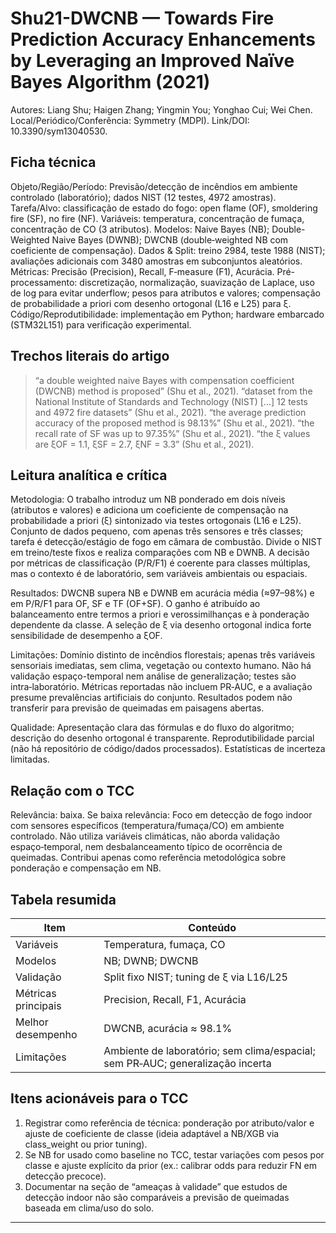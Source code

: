 # Shu21-DWCNB — Towards Fire Prediction Accuracy Enhancements by Leveraging an Improved Naïve Bayes Algorithm (2021)

Autores: Liang Shu; Haigen Zhang; Yingmin You; Yonghao Cui; Wei Chen. Local/Periódico/Conferência: Symmetry (MDPI). Link/DOI: 10.3390/sym13040530.

## Ficha técnica

Objeto/Região/Período: Previsão/detecção de incêndios em ambiente controlado (laboratório); dados NIST (12 testes, 4972 amostras).
Tarefa/Alvo: classificação de estado do fogo: open flame (OF), smoldering fire (SF), no fire (NF).
Variáveis: temperatura, concentração de fumaça, concentração de CO (3 atributos).
Modelos: Naive Bayes (NB); Double-Weighted Naive Bayes (DWNB); DWCNB (double‑weighted NB com coeficiente de compensação).
Dados & Split: treino 2984, teste 1988 (NIST); avaliações adicionais com 3480 amostras em subconjuntos aleatórios.
Métricas: Precisão (Precision), Recall, F‑measure (F1), Acurácia.
Pré-processamento: discretização, normalização, suavização de Laplace, uso de log para evitar underflow; pesos para atributos e valores; compensação de probabilidade a priori com desenho ortogonal (L16 e L25) para ξ.
Código/Reprodutibilidade: implementação em Python; hardware embarcado (STM32L151) para verificação experimental.

## Trechos literais do artigo

> “a double weighted naive Bayes with compensation coefficient (DWCNB) method is proposed” (Shu et al., 2021).
> “dataset from the National Institute of Standards and Technology (NIST) […] 12 tests and 4972 fire datasets” (Shu et al., 2021).
> “the average prediction accuracy of the proposed method is 98.13%” (Shu et al., 2021).
> “the recall rate of SF was up to 97.35%” (Shu et al., 2021).
> “the ξ values are ξOF = 1.1, ξSF = 2.7, ξNF = 3.3” (Shu et al., 2021).

## Leitura analítica e crítica

Metodologia: O trabalho introduz um NB ponderado em dois níveis (atributos e valores) e adiciona um coeficiente de compensação na probabilidade a priori (ξ) sintonizado via testes ortogonais (L16 e L25). Conjunto de dados pequeno, com apenas três sensores e três classes; tarefa é detecção/estágio de fogo em câmara de combustão. Divide o NIST em treino/teste fixos e realiza comparações com NB e DWNB. A decisão por métricas de classificação (P/R/F1) é coerente para classes múltiplas, mas o contexto é de laboratório, sem variáveis ambientais ou espaciais.

Resultados: DWCNB supera NB e DWNB em acurácia média (≈97–98%) e em P/R/F1 para OF, SF e TF (OF+SF). O ganho é atribuído ao balanceamento entre termos a priori e verossimilhanças e à ponderação dependente da classe. A seleção de ξ via desenho ortogonal indica forte sensibilidade de desempenho a ξOF.

Limitações: Domínio distinto de incêndios florestais; apenas três variáveis sensoriais imediatas, sem clima, vegetação ou contexto humano. Não há validação espaço-temporal nem análise de generalização; testes são intra‑laboratório. Métricas reportadas não incluem PR‑AUC, e a avaliação presume prevalências artificiais do conjunto. Resultados podem não transferir para previsão de queimadas em paisagens abertas.

Qualidade: Apresentação clara das fórmulas e do fluxo do algoritmo; descrição do desenho ortogonal é transparente. Reprodutibilidade parcial (não há repositório de código/dados processados). Estatísticas de incerteza limitadas.

## Relação com o TCC

Relevância: baixa.
Se baixa relevância: Foco em detecção de fogo indoor com sensores específicos (temperatura/fumaça/CO) em ambiente controlado. Não utiliza variáveis climáticas, não aborda validação espaço‑temporal, nem desbalanceamento típico de ocorrência de queimadas. Contribui apenas como referência metodológica sobre ponderação e compensação em NB.

## Tabela resumida

| Item                | Conteúdo                                                                       |
| ------------------- | ------------------------------------------------------------------------------ |
| Variáveis           | Temperatura, fumaça, CO                                                        |
| Modelos             | NB; DWNB; DWCNB                                                                |
| Validação           | Split fixo NIST; tuning de ξ via L16/L25                                       |
| Métricas principais | Precision, Recall, F1, Acurácia                                                |
| Melhor desempenho   | DWCNB, acurácia ≈ 98.1%                                                        |
| Limitações          | Ambiente de laboratório; sem clima/espacial; sem PR‑AUC; generalização incerta |

## Itens acionáveis para o TCC

1. Registrar como referência de técnica: ponderação por atributo/valor e ajuste de coeficiente de classe (ideia adaptável a NB/XGB via class_weight ou prior tuning).
2. Se NB for usado como baseline no TCC, testar variações com pesos por classe e ajuste explícito da prior (ex.: calibrar odds para reduzir FN em detecção precoce).
3. Documentar na seção de “ameaças à validade” que estudos de detecção indoor não são comparáveis a previsão de queimadas baseada em clima/uso do solo.

---

